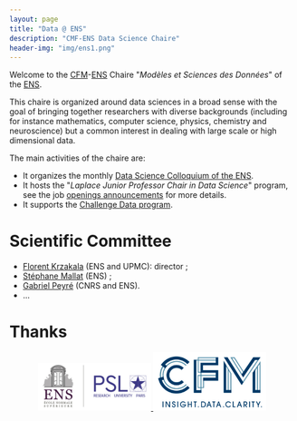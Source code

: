 ```yaml
---
layout: page
title: "Data @ ENS"
description: "CMF-ENS Data Science Chaire"
header-img: "img/ens1.png"
---
```


Welcome to the [CFM](https://www.cfm.fr/)-[ENS](http://www.ens.fr) Chaire "_Modèles et Sciences des Données_" of the [ENS](http://www.ens.fr/).

This chaire is organized around data sciences in a broad sense with the goal of bringing together researchers with diverse backgrounds (including for instance mathematics, computer science, physics, chemistry and neuroscience) but a common interest in dealing with large scale or high dimensional data.

The main activities of the chaire are:
- It organizes the monthly [Data Science Colloquium of the ENS](seminar/).
- It hosts the "_Laplace Junior Professor Chair in Data Science_" program, see the job [openings announcements](jobs/) for more details.
- It supports the [Challenge Data program](https://challengedata.ens.fr/en/home).

Scientific Committee
============================

- [Florent Krzakala](http://krzakala.org/) (ENS and UPMC): director ;
- [Stéphane Mallat](https://www.di.ens.fr/~mallat/) (ENS) ;
- [Gabriel Peyré](http://gpeyre.github.io/) (CNRS and ENS).
- ...

Thanks
===========================


<p align="center">

<a href="http://www.ens.fr">
<img width="200" src="img/logo-ens.jpg"/>
</a>
<a href="https://www.cfm.fr">
<img width="200" src="img/logo-cfm.png"/>
</a>


</p>
